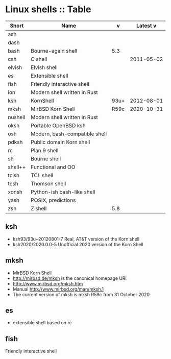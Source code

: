 # Linux shells :: Table

Short   | Name                          | v        | Latest v
--------|-------------------------------|----------|---------------------------
ash     |                               |          |             
dash    |                               |          | 
bash    | Bourne-again shell            | 5.3      |             
csh     | C shell                       |          | 2011-05-02
elvish  | Elvish shell                  |          |             
es      | Extensible shell              |          |             
fish    | Friendly interactive shell    |          |            
ion     | Modern shell written in Rust  |          |             
ksh     | KornShell                     | 93u+     | 2012-08-01
mksh    | MirBSD Korn Shell             | R59c     | 2020-10-31
nushell | Modern shell written in Rust  |          |             
oksh    | Portable OpenBSD ksh          |          |             
osh     | Modern, bash-compatible shell |          |             
pdksh   | Public domain Korn shell      |          |            
rc      | Plan 9 shell                  |          |            
sh      | Bourne shell                  |          |            
shell++ | Functional and OO             |          |              
tclsh   | TCL shell                     |          |             
tcsh    | Thomson shell                 |          |             
xonsh   | Python-ish bash-like shell    |          |             
yash    | POSIX, predictions            |          |             
zsh     | Z shell                       | 5.8      |            



## ksh
- ksh93/93u+20120801-7          Real, AT&T version of the Korn shell
- ksh2020/2020.0.0-5            Unofficial 2020 version of the Korn Shell

## mksh
- MirBSD Korn Shell
- http://mirbsd.de/mksh is the canonical homepage URI
- http://www.mirbsd.org/mksh.htm
- Manual http://www.mirbsd.org/man/mksh.1
- The current version of mksh is mksh R59c from 31 October 2020

## es
- extensible shell based on rc

## fish
Friendly interactive shell
